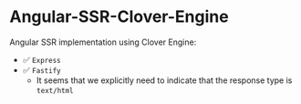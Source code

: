 # Angular-SSR-Clover-Engine

Angular SSR implementation using Clover Engine:

-  :white_check_mark: `Express`
-  :white_check_mark: `Fastify`
    - It seems that we explicitly need to indicate that the response type is `text/html`

